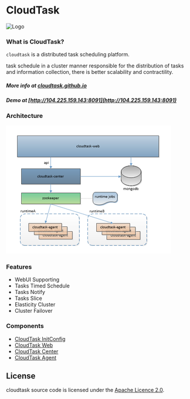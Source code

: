 # CloudTask

![Logo](https://avatars0.githubusercontent.com/u/28881302?s=150&v=4)

### What is CloudTask?
`cloudtask` is a distributed task scheduling platform. 

task schedule in a cluster manner responsible for the distribution of tasks and information collection, there is better scalability and contractility.
##### More info at [cloudtask.github.io](https://cloudtask.github.io/cloudtask)
##### Demo at [http://104.225.159.143:8091](http://104.225.159.143:8091)
### Architecture

![Architecture](./docs/_media/cloudtask.png)

### Features   
* WebUI Supporting
* Tasks Timed Schedule
* Tasks Notify
* Tasks Slice
* Elasticity Cluster
* Cluster Failover 

### Components

* [CloudTask InitConfig](https://github.com/cloudtask/cloudtask-initconfig)
* [CloudTask Web](https://github.com/cloudtask/cloudtask-web)
* [CloudTask Center](https://github.com/cloudtask/cloudtask-center)
* [CloudTask Agent](https://github.com/cloudtask/cloudtask-agent)

## License

cloudtask source code is licensed under the [Apache Licence 2.0](http://www.apache.org/licenses/LICENSE-2.0.html).   

